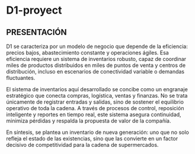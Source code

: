 # D1-proyect
## PRESENTACIÓN
D1 se caracteriza por un modelo de negocio que depende de la eficiencia: precios bajos, abastecimiento constante y operaciones ágiles. Esa eficiencia requiere un sistema de inventarios robusto, capaz de coordinar miles de productos distribuidos en miles de puntos de venta y centros de distribución, incluso en escenarios de conectividad variable o demandas fluctuantes. 

El sistema de inventarios aquí desarrollado se concibe como un engranaje estratégico que conecta compras, logística, ventas y finanzas. No se trata únicamente de registrar entradas y salidas, sino de sostener el equilibrio operativo de toda la cadena. A través de procesos de control, reposición inteligente y reportes en tiempo real, este sistema asegura continuidad, minimiza pérdidas y respalda la propuesta de valor de la compañía. 

En síntesis, se plantea un inventario de nueva generación: uno que no solo refleja el estado de las existencias, sino que las convierte en un factor decisivo de competitividad para la cadena de supermercados. 
